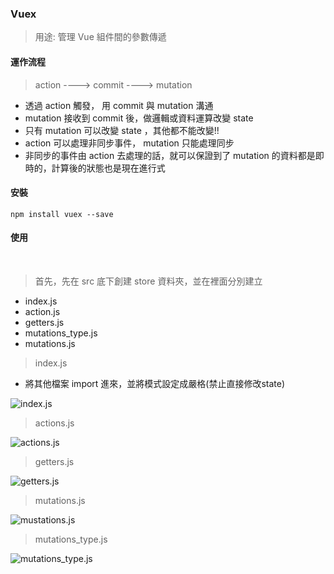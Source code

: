### Vuex

> 用途: 管理 Vue 組件間的參數傳遞

#### 運作流程

> action ----> commit ----> mutation

* 透過 action 觸發， 用 commit 與 mutation 溝通
* mutation 接收到 commit 後，做邏輯或資料運算改變 state
* 只有 mutation 可以改變 state ，其他都不能改變!!
* action 可以處理非同步事件， mutation 只能處理同步
* 非同步的事件由 action 去處理的話，就可以保證到了 mutation 的資料都是即時的，計算後的狀態也是現在進行式

#### 安裝

    npm install vuex --save

#### 使用
    
> 首先，先在 src 底下創建 store 資料夾，並在裡面分別建立

* index.js
* action.js
* getters.js
* mutations_type.js
* mutations.js

> index.js

* 將其他檔案 import 進來，並將模式設定成嚴格(禁止直接修改state)

![index.js]( "index.js")

> actions.js

![actions.js]( "actions.js")

> getters.js

![getters.js]( "getters.js")

> mutations.js

![mustations.js]( "mutation.js")

> mutations_type.js

![mutations_type.js]( "mutations_type.js")






